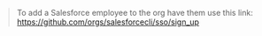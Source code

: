 > To add a Salesforce employee to the org have them use this link: https://github.com/orgs/salesforcecli/sso/sign_up
